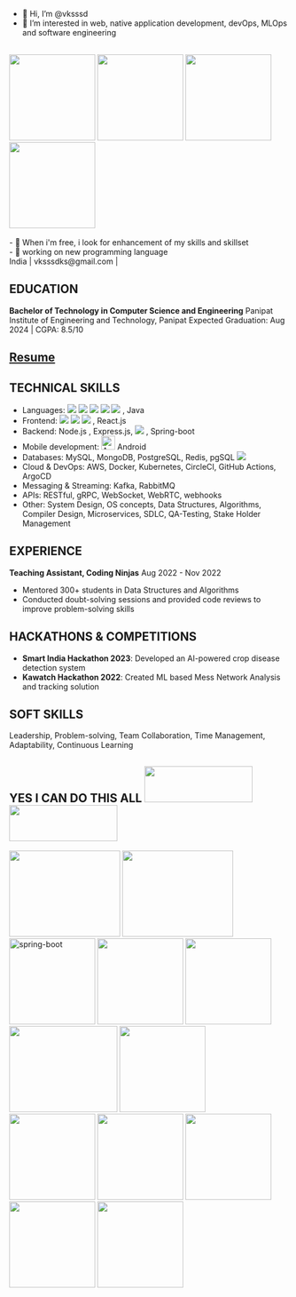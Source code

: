 - 👋 Hi, I’m @vksssd
- 👀 I’m interested in web, native application development, devOps, MLOps and software engineering
</br>
<div>
<img src="https://i.giphy.com/media/v1.Y2lkPTc5MGI3NjExaHQ5azR3c2FkaDJ0Ym1vaW5ycG1mMmkyZXUyNXlqN3d5bjVpMnRyZSZlcD12MV9pbnRlcm5hbF9naWZfYnlfaWQmY3Q9Zw/CuuSHzuc0O166MRfjt/giphy.gif" width=155 height=155/> <img src="https://i.giphy.com/media/v1.Y2lkPTc5MGI3NjExbDFzdjk1YXRzaHNrM3A4ejU3c2F5OTVlMnk1Ymx6NjgydG1vOW1yNiZlcD12MV9pbnRlcm5hbF9naWZfYnlfaWQmY3Q9Zw/Ws6T5PN7wHv3cY8xy8/giphy.gif" width=155 height=155/> <img src="https://i.giphy.com/media/v1.Y2lkPTc5MGI3NjExYjl0dWg3Mml4MHQxMXljbjV6Y2V1MXBmZ2t2ZWFwNncxMXA5M2NwdCZlcD12MV9pbnRlcm5hbF9naWZfYnlfaWQmY3Q9Zw/Dh5q0sShxgp13DwrvG/giphy.gif" width=155 height=155/> <img src= "https://i.giphy.com/media/v1.Y2lkPTc5MGI3NjExMzVkdHhqZW5oanB6c3ozM2p5MmE5bzFjOTBiNzJjN29tbjBza25nNiZlcD12MV9pbnRlcm5hbF9naWZfYnlfaWQmY3Q9Zw/3o7btSlEkVbvtjkW3K/giphy.gif" width=155 height=155/>
</div>
</br>
- 🌱 When i'm free, i look for enhancement of my skills and skillset</br>
- 🦾 working on new programming language </br>
<!---
vksssd/vksssd is a ✨ special ✨ repository because its `README.md` (this file) appears on your GitHub profile.
You can click the Preview link to take a look at your changes.
--->
India | vksssdks@gmail.com | </br>

## EDUCATION
**Bachelor of Technology in Computer Science and Engineering**
Panipat Institute of Engineering and Technology, Panipat
Expected Graduation: Aug 2024 | CGPA: 8.5/10
## [Resume](https://drive.google.com/file/d/1DwG5-tRNR4hBdH4md1nYalq8Iv2w2H23/view?usp=share_link)

## TECHNICAL SKILLS
- Languages:  <img src="https://img.shields.io/badge/C%2B%2B-00599C?style=for-the-badge&logo=c%2B%2B&logoColor=white" />  <img src="https://img.shields.io/badge/Kotlin-B125EA?style=for-the-badge&logo=kotlin&logoColor=white" /> <img src="https://img.shields.io/badge/JavaScript-323330?style=for-the-badge&logo=javascript&logoColor=F7DF1E" /> <img src="https://img.shields.io/badge/Go-00ADD8?style=for-the-badge&logo=go&logoColor=white" /> <img src="https://img.shields.io/badge/Python-FFD43B?style=for-the-badge&logo=python&logoColor=blue" /> , Java
- Frontend: <img src="https://img.shields.io/badge/HTML5-E34F26?style=for-the-badge&logo=html5&logoColor=white" />  <img src="https://img.shields.io/badge/CSS3-1572B6?style=for-the-badge&logo=css3&logoColor=white" /> <img src="https://img.shields.io/badge/TypeScript-007ACC?style=for-the-badge&logo=typescript&logoColor=white" />  , React.js
- Backend: Node.js , Express.js, <img src="https://img.shields.io/badge/Go-00ADD8?style=for-the-badge&logo=go&logoColor=white" /> , Spring-boot
- Mobile development: <img src="https://cdn.simpleicons.org/android/000/fff" alt="Android" width=25 height=25> Android 
- Databases: MySQL, MongoDB, PostgreSQL, Redis, pgSQL <img src="https://img.shields.io/badge/Hibernate-59666C?style=for-the-badge&logo=Hibernate&logoColor=white"/> 
- Cloud & DevOps: AWS, Docker, Kubernetes, CircleCI, GitHub Actions, ArgoCD
- Messaging & Streaming: Kafka, RabbitMQ
- APIs: RESTful, gRPC, WebSocket, WebRTC, webhooks
- Other: System Design, OS concepts, Data Structures, Algorithms, Compiler Design, Microservices, SDLC, QA-Testing, Stake Holder Management
## EXPERIENCE
**Teaching Assistant, Coding Ninjas**
Aug 2022 - Nov 2022
- Mentored 300+ students in Data Structures and Algorithms
- Conducted doubt-solving sessions and provided code reviews to improve problem-solving skills

## HACKATHONS & COMPETITIONS
- **Smart India Hackathon 2023**: Developed an AI-powered crop disease detection system
- **Kawatch Hackathon 2022**: Created ML based Mess Network Analysis and  tracking solution


## SOFT SKILLS
Leadership, Problem-solving, Team Collaboration, Time Management, Adaptability, Continuous Learning
## <div>YES I CAN DO THIS ALL <img src="https://media1.tenor.com/m/mvHC0Y8e6KAAAAAC/steve-rogers.gif" width=195 height=65/> <img src="https://media.giphy.com/media/v1.Y2lkPTc5MGI3NjExend2cHEyejNzcjB0eng3ZnFsOWtkc3JpZnphYWNwdnk0aG8xMjdhOSZlcD12MV9pbnRlcm5hbF9naWZfYnlfaWQmY3Q9Zw/gAF97ApRUNa0kHCOpX/giphy.gif" width=195 height=65/></div>

<div>
  <img src="https://cdn.dribbble.com/users/119562/screenshots/4022507/media/70587f381f26b7227ca2644b0f82cada.gif" width= 200 height= 155>
<!--   <img src="https://i.giphy.com/media/v1.Y2lkPTc5MGI3NjExeGc5Y25vdjJxbTY3amY1N280OW05c2dlem1ibGNnbm1qZGE0czU1aCZlcD12MV9pbnRlcm5hbF9naWZfYnlfaWQmY3Q9Zw/Qn74oPyaKYBpVWdA7t/giphy.gif" width= 200 height= 155> -->
  <img src="https://i.giphy.com/media/v1.Y2lkPTc5MGI3NjExMXQ5NTMwcWN3Z3JwdnhnNGhyemY1ZHljeG1seDE2dW5qcGVzZWU1YyZlcD12MV9pbnRlcm5hbF9naWZfYnlfaWQmY3Q9cw/VFHpBIMdOWteabwcdb/giphy.gif" width= 200 height= 155>
    <img src="https://i.ibb.co/rGtJPWH/spring-boot.webp" alt="spring-boot" width=155 height=155/>

  
  <img src="https://www.owebest.com/img/mern-stack/mern.png" width= 155 height= 155>
  <img src="https://i.giphy.com/media/v1.Y2lkPTc5MGI3NjExbzJ6b3dmN3JkeGY0NHdsYjRpZzI4ZDBuZnF2dnhudjRvNzB1djYwcyZlcD12MV9pbnRlcm5hbF9naWZfYnlfaWQmY3Q9cw/ln7z2eWriiQAllfVcn/giphy.gif" width= 155 height= 155>
  <img src="https://media1.tenor.com/m/_orlGabJGLIAAAAC/1.gif" width= 195 height= 155>
 <img src="https://i.giphy.com/media/v1.Y2lkPTc5MGI3NjExMG14bWtjZ3VvaDBmbnl2NnhxZHkwZWIxcGhpczEwODh1b3B0bGI1dSZlcD12MV9pbnRlcm5hbF9naWZfYnlfaWQmY3Q9cw/UQJlZ2OcaCA2RLfGiZ/giphy.gif" width=155 height=155/>
<img src="https://media.giphy.com/media/v1.Y2lkPTc5MGI3NjExenZmZGU2bTI2ZzdkY2p0NXJ4cDB3cThoMzB2ODFtbXBjbWR6bHVlcyZlcD12MV9pbnRlcm5hbF9naWZfYnlfaWQmY3Q9cw/hO8uTzEOefFh3Yv5gm/giphy.gif" width=155 height=155/>
 <img src="https://media3.giphy.com/media/v1.Y2lkPTc5MGI3NjExYzlxZDduOGRnZWo5bzg2ZDVhZ2FiZWVzZTF5MWg1MGF1a3IybGt3ZCZlcD12MV9pbnRlcm5hbF9naWZfYnlfaWQmY3Q9cw/eUQe4sylGGrbRU5wvj/giphy_s.gif" width=155 height=155/>
 <img src="https://media.giphy.com/media/v1.Y2lkPTc5MGI3NjExeHEycjNnb251ZnV4dTJ0ZmRjZDZuYXAwMjN5cGRjbDVwMWl3cHVpdSZlcD12MV9pbnRlcm5hbF9naWZfYnlfaWQmY3Q9Zw/vISmwpBJUNYzukTnVx/giphy.gif" width=155 height=155/>
 
 <img src="https://media1.tenor.com/m/z3Vqx6hmE5QAAAAC/whale-docker.gif" width =155 height=155/>
 
 <img src="https://media1.tenor.com/m/LHjWFCZQoQ0AAAAC/inpulse-tv-inpulse.gif" width =155 height=155/>
</div>
